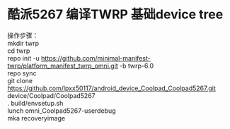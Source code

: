 # 酷派5267 编译TWRP 基础device tree
操作步骤：<br> 
mkdir twrp <br> 
cd twrp <br> 
repo init -u https://github.com/minimal-manifest-twrp/platform_manifest_twrp_omni.git -b twrp-6.0 <br>
repo sync <br>
git clone https://github.com/lpxx50117/android_device_Coolpad_Coolpad5267.git device/Coolpad/Coolpad5267 <br>
. build/envsetup.sh <br>
lunch omni_Coolpad5267-userdebug <br>
mka recoveryimage <br>


